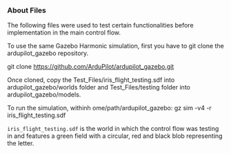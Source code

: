 ### About Files

The following files were used to test certain functionalities before implementation in the main control flow. 

To use the same Gazebo Harmonic simulation, first you have to git clone the ardupilot_gazebo repository.

git clone https://github.com/ArduPilot/ardupilot_gazebo.git

Once cloned, copy the Test_Files/iris_flight_testing.sdf into ardupilot_gazebo/worlds folder and Test_Files/testing folder into ardupilot_gazebo/models.

To run the simulation, withinh ome/path/ardupilot_gazebo: 
gz sim -v4 -r iris_flight_testing.sdf

`iris_flight_testing.sdf` is the world in which the control flow was testing in and features a green field with a circular, red and black blob representing the letter. 
